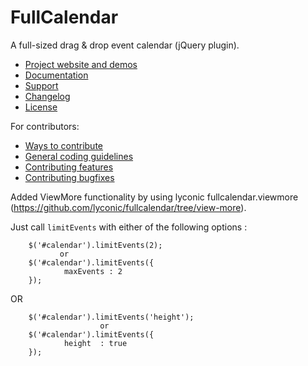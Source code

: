 # FullCalendar

A full-sized drag & drop event calendar (jQuery plugin).

- [Project website and demos](http://arshaw.com/fullcalendar/)
- [Documentation](http://arshaw.com/fullcalendar/docs/)
- [Support](http://arshaw.com/fullcalendar/support/)
- [Changelog](changelog.md)
- [License](license.txt)

For contributors:

- [Ways to contribute](http://arshaw.com/fullcalendar/wiki/Contributing/)
- [General coding guidelines](https://github.com/arshaw/fullcalendar/wiki/Contributing-Code)
- [Contributing features](https://github.com/arshaw/fullcalendar/wiki/Contributing-Features)
- [Contributing bugfixes](https://github.com/arshaw/fullcalendar/wiki/Contributing-Bugfixes)

Added ViewMore functionality by using lyconic fullcalendar.viewmore (https://github.com/lyconic/fullcalendar/tree/view-more).

Just call `limitEvents` with either of the following options :

        $('#calendar').limitEvents(2);
               or
        $('#calendar').limitEvents({
                maxEvents : 2
        });       
        
OR

        $('#calendar').limitEvents('height');
                        or
        $('#calendar').limitEvents({
                height  : true
        });
